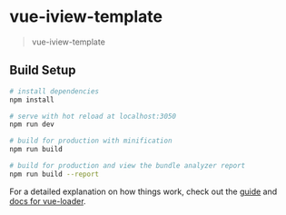 # vue-iview-template

> vue-iview-template

## Build Setup

``` bash
# install dependencies
npm install

# serve with hot reload at localhost:3050
npm run dev

# build for production with minification
npm run build

# build for production and view the bundle analyzer report
npm run build --report
```

For a detailed explanation on how things work, check out the [guide](http://vuejs-templates.github.io/webpack/) and [docs for vue-loader](http://vuejs.github.io/vue-loader).
